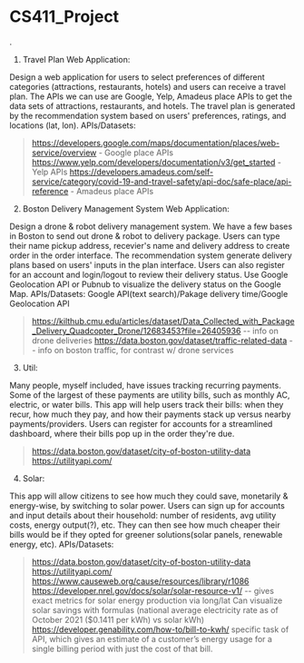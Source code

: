 # CS411_Project
.
1. Travel Plan Web Application: 

Design a web application for users to select preferences of different categories (attractions, restaurants, hotels) and users can receive a travel plan. The APIs we can use are Google, Yelp, Amadeus place APIs to get the data sets of attractions, restaurants, and hotels. The travel plan is generated by the recommendation system based on users' preferences, ratings, and locations (lat, lon).
  APIs/Datasets:
   > https://developers.google.com/maps/documentation/places/web-service/overview - Google place APIs
   > https://www.yelp.com/developers/documentation/v3/get_started - Yelp APIs
   > https://developers.amadeus.com/self-service/category/covid-19-and-travel-safety/api-doc/safe-place/api-reference - Amadeus place APIs

2. Boston Delivery Management System Web Application: 

Design a drone & robot delivery management system. We have a few bases in Boston to send out drone & robot to delivery package. Users can type their name pickup address, recevier's name and delivery address to create order in the order interface. The recommendation system generate delivery plans based on users' inputs in the plan interface. Users can also register for an account and login/logout to review their delivery status. Use Google Geolocation API or Pubnub to visualize the delivery status on the Google Map.
  APIs/Datasets: Google API(text search)/Pakage delivery time/Google Geolocation API
> https://kilthub.cmu.edu/articles/dataset/Data_Collected_with_Package_Delivery_Quadcopter_Drone/12683453?file=26405936 -- info on drone deliveries
> https://data.boston.gov/dataset/traffic-related-data -- info on boston traffic, for contrast w/ drone services


3. Util:

Many people, myself included, have issues tracking recurring payments. Some of the largest of these payments are utility bills, such as monthly AC, electric, or water bills. This app will help users track their bills: when they recur, how much they pay, and how their payments stack up versus nearby payments/providers. Users can register for accounts for a streamlined dashboard, where their bills pop up in the order they're due.
   > https://data.boston.gov/dataset/city-of-boston-utility-data 
   > https://utilityapi.com/
   

4. Solar:

This app will allow citizens to see how much they could save, monetarily & energy-wise, by switching to solar power. Users can sign up for accounts and input details about their household: number of residents, avg utility costs, energy output(?), etc. They can then see how much cheaper their bills would be if they opted for greener solutions(solar panels, renewable energy, etc).
  APIs/Datasets:
   > https://data.boston.gov/dataset/city-of-boston-utility-data 
   > https://utilityapi.com/
   > https://www.causeweb.org/cause/resources/library/r1086
   > https://developer.nrel.gov/docs/solar/solar-resource-v1/ -- gives exact metrics for solar energy production via long/lat
   > Can visualize solar savings with formulas (national average electricity rate as of October 2021 ($0.1411 per kWh) vs solar kWh)
   > https://developer.genability.com/how-to/bill-to-kwh/ specific task of API, which gives an estimate of a customer’s energy usage for a single billing period with just the cost of that bill.
